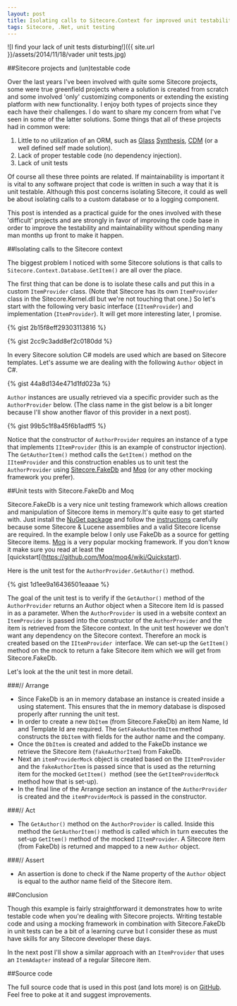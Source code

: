 ```yaml
---
layout: post
title: Isolating calls to Sitecore.Context for improved unit testability (part I: ItemProvider, Moq and FakeDb)
tags: Sitecore, .Net, unit testing
---
```


![I find your lack of unit tests disturbing!]({{ site.url }}/assets/2014/11/18/vader unit tests.jpg)

##Sitecore projects and (un)testable code

Over the last years I've been involved with quite some Sitecore projects, some were true greenfield projects where a solution is created from scratch and some involved 'only' customizing components or extending the existing platform with new functionality. I enjoy both types of projects since they each have their challenges. I do want to share my concern from what I've seen in some of the latter solutions. Some things that all of these projects had in common were:

1. Little to no utilization of an ORM, such as [Glass](https://marketplace.sitecore.net/Modules/Glass_Sitecore_Mapper.aspx?sc_lang=en) [Synthesis](https://github.com/kamsar/Synthesis), [CDM](https://marketplace.sitecore.net/en/Modules/Compiled_Domain_Model.aspx) (or a well defined self made solution). 
2. Lack of proper testable code (no dependency injection). 
3. Lack of unit tests

Of course all these three points are related. If maintainability is important it is vital to any software project that code is written in such a way that it is unit testable. Although this post concerns isolating Sitecore, it could as well be about isolating calls to a custom database or to a logging component.

This post is intended as a practical guide for the ones involved with these 'difficult' projects and are strongly in favor of improving the code base in order to improve the testability and maintainability without spending many man months up front to make it happen.

##Isolating calls to the Sitecore context

The biggest problem I noticed with some Sitecore solutions is that calls to  `Sitecore.Context.Database.GetItem()` are all over the place. 

The first thing that can be done is to isolate these calls and put this in a custom `ItemProvider` class. (Note that Sitecore has its own `ItemProvider` class in the Sitecore.Kernel.dll but we're not touching that one.) 
So let's start with the following very basic interface (`IItemProvider`) and implementation (`ItemProvider`). It will get more interesting later, I promise.

{% gist 2b15f8eff29303113816 %}

{% gist 2cc9c3add8ef2c0180dd %}

In every Sitecore solution C# models are used which are based on Sitecore templates. Let's assume we are dealing with the following `Author` object in C#.

{% gist 44a8d134e471d1fd023a %}

`Author` instances are usually retrieved via a specific provider such as the `AuthorProvider` below. (The class name in the gist below is a bit longer because I'll show another flavor of this provider in a next post).

{% gist 99b5c1f8a45f6b1adff5 %}

Notice that the constructor of `AuthorProvider` requires an instance of a type that implements `IItemProvider` (this is an example of constructor injection). The `GetAuthorItem()` method calls the `GetItem()` method on the `IItemProvider` and this construction enables us to unit test the `AuthorProvider` using [Sitecore.FakeDb](https://github.com/sergeyshushlyapin/Sitecore.FakeDb) and [Moq](https://github.com/Moq/moq4) (or any other mocking framework you prefer).

##Unit tests with Sitecore.FakeDb and Moq

Sitecore.FakeDb is a very nice unit testing framework which allows creation and manipulation of Sitecore items in memory.It's quite easy to get started with. Just install the [NuGet package](https://www.nuget.org/packages/Sitecore.FakeDb/) and follow the [instructions](https://github.com/sergeyshushlyapin/Sitecore.FakeDb/wiki/Installation) carefully because some Sitecore & Lucene assemblies and a valid Sitecore license are required. In the example below I only use FakeDb as a source for getting Sitecore items.
[Moq](http://www.nuget.org/packages/moq) is a very popular mocking framework. If you don't know it make sure you read at least the [quickstart[(https://github.com/Moq/moq4/wiki/Quickstart).

Here is the unit test for the `AuthorProvider.GetAuthor()` method.

{% gist 1d1ee9a16436501eaaae %}

The goal of the unit test is to verify if  the `GetAuthor()` method of the `AuthorProvider` returns an Author object when a Sitecore item Id is passed in as a parameter. When the `AuthorProvider` is used in a website context an `ItemProvider` is passed into the constructor of the `AuthorProvider` and the item is retrieved from the Sitecore context. In the unit test however we don't want any dependency on the Sitecore context. Therefore an mock is created based on the `IItemProvider `interface. We can set-up the `GetItem()` method on the mock to return a fake Sitecore item which we will get from Sitecore.FakeDb.

Let's look at the the unit test in more detail.

###// Arrange
 
- Since FakeDb is an in memory database an instance is created inside a using statement. This ensures that the in memory database is disposed properly after running the unit test.
- In order to create a new `DbItem` (from Sitecore.FakeDb) an item Name, Id and Template Id are required. The `GetFakeAuthorDbItem` method constructs the `DbItem` with fields for the author name and the company.
- Once the `DbItem` is created and added to the FakeDb instance we retrieve the Sitecore item (`fakeAuthorItem`) from FakeDb.
- Next an `itemProviderMock` object is created based on the `IItemProvider` and the `fakeAuthorItem` is passed since that is used as the returning item for the mocked `GetItem() `method (see the  `GetItemProviderMock` method how that is set-up).
- In the final line of the Arrange section an instance of the `AuthorProvider` is created and the `itemProviderMock` is passed in the constructor.

###// Act

- The `GetAuthor()` method on the `AuthorProvider` is called. Inside this method the `GetAuthorItem()` method is called which in turn executes the set-up `GetItem()` method of the mocked `IItemProvider`. A Sitecore item (from FakeDb) is returned and mapped to a new `Author` object.

###// Assert

- An assertion is done to check if the Name property of the `Author` object is equal to the author name field of the Sitecore item.

##Conclusion

Though this example is fairly straightforward it demonstrates how to write testable code when you're dealing with Sitecore projects. Writing testable code and using a mocking framework in combination with Sitecore.FakeDb in unit tests can be a bit of a learning curve but I consider these as must have skills for any Sitecore developer these days.

In the next post I'll show a similar approach with an `ItemProvider` that uses an `ItemAdapter` instead of a regular Sitecore item. 

##Source code

The full source code that is used in this post (and lots more) is on [GitHub](https://github.com/marcduiker/SitecorePlayground). Feel free to poke at it and suggest improvements.